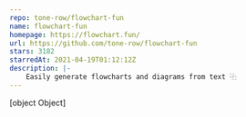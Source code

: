 ```yaml
---
repo: tone-row/flowchart-fun
name: flowchart-fun
homepage: https://flowchart.fun/
url: https://github.com/tone-row/flowchart-fun
stars: 3182
starredAt: 2021-04-19T01:12:12Z
description: |-
    Easily generate flowcharts and diagrams from text ⿻
---
```


[object Object]
